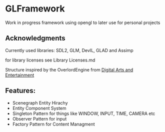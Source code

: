# GLFramework

Work in progress framework using opengl to later use for personal projects

## Acknowledgments
Currently used libraries: SDL2, GLM, DevIL, GLAD and Assimp

for library licenses see Library Licenses.md

Structure inspired by the OverlordEngine from [Digital Arts and Entertainment](http://www.digitalartsandentertainment.be/)

## Features:
* Scenegraph Entity Hirachy 
* Entity Component System 
* Singleton Pattern for things like WINDOW, INPUT, TIME, CAMERA etc 
* Observer Pattern for input 
* Factory Pattern for Content Managment 
